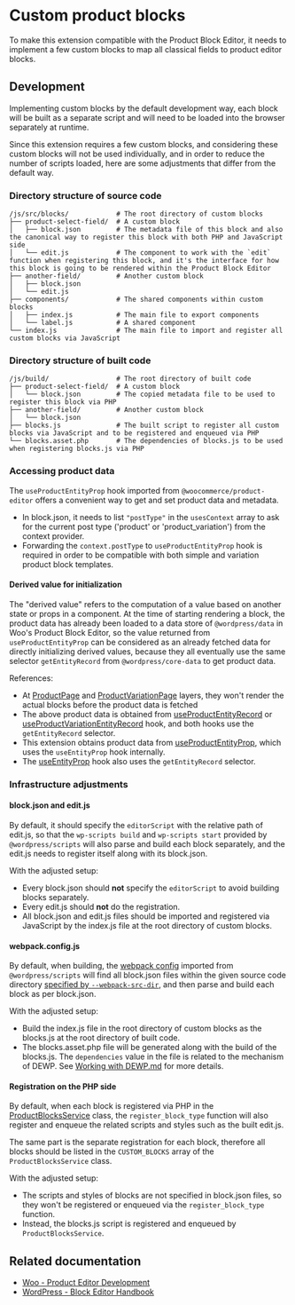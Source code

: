 # Custom product blocks

To make this extension compatible with the Product Block Editor, it needs to implement a few custom blocks to map all classical fields to product editor blocks.

## Development

Implementing custom blocks by the default development way, each block will be built as a separate script and will need to be loaded into the browser separately at runtime.

Since this extension requires a few custom blocks, and considering these custom blocks will not be used individually, and in order to reduce the number of scripts loaded, here are some adjustments that differ from the default way.

### Directory structure of source code

```
/js/src/blocks/            # The root directory of custom blocks
├── product-select-field/  # A custom block
│   ├── block.json         # The metadata file of this block and also the canonical way to register this block with both PHP and JavaScript side
│   └── edit.js            # The component to work with the `edit` function when registering this block, and it's the interface for how this block is going to be rendered within the Product Block Editor
├── another-field/         # Another custom block
│   ├── block.json
│   └── edit.js
├── components/            # The shared components within custom blocks
│   ├── index.js           # The main file to export components
│   └── label.js           # A shared component
└── index.js               # The main file to import and register all custom blocks via JavaScript
```

### Directory structure of built code

```
/js/build/                 # The root directory of built code
├── product-select-field/  # A custom block
│   └── block.json         # The copied metadata file to be used to register this block via PHP
├── another-field/         # Another custom block
│   └── block.json
├── blocks.js              # The built script to register all custom blocks via JavaScript and to be registered and enqueued via PHP
└── blocks.asset.php       # The dependencies of blocks.js to be used when registering blocks.js via PHP
```

### Accessing product data

The `useProductEntityProp` hook imported from `@woocommerce/product-editor` offers a convenient way to get and set product data and metadata.

- In block.json, it needs to list `"postType"` in the `usesContext` array to ask for the current post type ('product' or 'product_variation') from the context provider.
- Forwarding the `context.postType` to `useProductEntityProp` hook is required in order to be compatible with both simple and variation product block templates.

#### Derived value for initialization

The "derived value" refers to the computation of a value based on another state or props in a component. At the time of starting rendering a block, the product data has already been loaded to a data store of `@wordpress/data` in Woo's Product Block Editor, so the value returned from `useProductEntityProp` can be considered as an already fetched data for directly initializing derived values, because they all eventually use the same selector `getEntityRecord` from `@wordpress/core-data` to get product data.

References:

- At [ProductPage](https://github.com/woocommerce/woocommerce/blob/8.3.0/plugins/woocommerce-admin/client/products/product-page.tsx#L77-L79) and [ProductVariationPage](https://github.com/woocommerce/woocommerce/blob/8.3.0/plugins/woocommerce-admin/client/products/product-variation-page.tsx#L83-L85) layers, they won't render the actual blocks before the product data is fetched
- The above product data is obtained from [useProductEntityRecord](https://github.com/woocommerce/woocommerce/blob/8.3.0/plugins/woocommerce-admin/client/products/hooks/use-product-entity-record.ts#L19-L23) or [useProductVariationEntityRecord](https://github.com/woocommerce/woocommerce/blob/8.3.0/plugins/woocommerce-admin/client/products/hooks/use-product-variation-entity-record.ts#L16-L22) hook, and both hooks use the `getEntityRecord` selector.
- This extension obtains product data from [useProductEntityProp](https://github.com/woocommerce/woocommerce/blob/8.3.0/packages/js/product-editor/src/hooks/use-product-entity-prop.ts#L24-L33), which uses the `useEntityProp` hook internally.
- The [useEntityProp](https://github.com/WordPress/gutenberg/blob/wp/6.0/packages/core-data/src/entity-provider.js#L102-L133) hook also uses the `getEntityRecord` selector.

### Infrastructure adjustments

#### block.json and edit.js

By default, it should specify the `editorScript` with the relative path of edit.js, so that the `wp-scripts build` and `wp-scripts start` provided by `@wordpress/scripts` will also parse and build each block separately, and the edit.js needs to register itself along with its block.json.

With the adjusted setup:

- Every block.json should **not** specify the `editorScript` to avoid building blocks separately.
- Every edit.js should **not** do the registration.
- All block.json and edit.js files should be imported and registered via JavaScript by the index.js file at the root directory of custom blocks.

#### webpack.config.js

By default, when building, the [webpack config](https://github.com/WordPress/gutenberg/tree/%40wordpress/scripts%4024.6.0/packages/scripts#default-webpack-config) imported from `@wordpress/scripts` will find all block.json files within the given source code directory [specified by `--webpack-src-dir`](https://github.com/WordPress/gutenberg/tree/%40wordpress/scripts%4024.6.0/packages/scripts#automatic-blockjson-detection-and-the-source-code-directory), and then parse and build each block as per block.json.

With the adjusted setup:

- Build the index.js file in the root directory of custom blocks as the blocks.js at the root directory of built code.
- The blocks.asset.php file will be generated along with the build of the blocks.js. The `dependencies` value in the file is related to the mechanism of DEWP. See [Working with DEWP.md](../../../Working%20with%20DEWP.md) for more details.

#### Registration on the PHP side

By default, when each block is registered via PHP in the [ProductBlocksService](../../../src/Admin/ProductBlocksService.php) class, the `register_block_type` function will also register and enqueue the related scripts and styles such as the built edit.js.

The same part is the separate registration for each block, therefore all blocks should be listed in the `CUSTOM_BLOCKS` array of the `ProductBlocksService` class.

With the adjusted setup:

- The scripts and styles of blocks are not specified in block.json files, so they won't be registered or enqueued via the `register_block_type` function.
- Instead, the blocks.js script is registered and enqueued by `ProductBlocksService`.

## Related documentation

- [Woo - Product Editor Development](https://github.com/woocommerce/woocommerce/tree/trunk/docs/product-editor-development)
- [WordPress - Block Editor Handbook](https://developer.wordpress.org/block-editor/)
